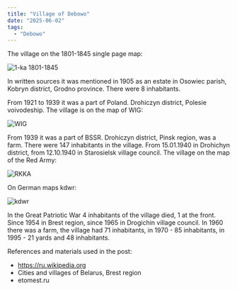 ```yaml
---
title: "Village of Debowo"
date: "2025-06-02"
tags: 
  - "Debowo"
---
```


The village on the 1801-1845 single page map:

![1-ka 1801-1845](https://github.com/user-attachments/assets/2cf9e5ed-457d-49c1-b6f5-ac0e097d8558)

In written sources it was mentioned in 1905 as an estate in Osowiec parish, Kobryn district, Grodno province. There were 8 inhabitants.

From 1921 to 1939 it was a part of Poland. Drohiczyn district, Polesie voivodeship.
The village is on the map of WIG:

![WIG](https://github.com/user-attachments/assets/ccfab70c-3c8f-4efa-96b2-433a39a7b3ad)

From 1939 it was a part of BSSR. Drohiczyn district, Pinsk region, was a farm. There were 147 inhabitants in the village. From 15.01.1940 in Drohichyn district, from 12.10.1940 in Starosielsk village council. The village on the map of the Red Army:

![RKKA](https://github.com/user-attachments/assets/304cd8fa-b261-4c74-b182-f3b97e82aa7a)

On German maps kdwr:

![kdwr](https://github.com/user-attachments/assets/b89cefd9-a1d3-42b7-b427-ee5d52bd5f85)

In the Great Patriotic War 4 inhabitants of the village died, 1 at the front. Since 1954 in Brest region, since 1965 in Drogichin village council. In 1960 there was a farm, the village had 71 inhabitants, in 1970 - 85 inhabitants, in 1995 - 21 yards and 48 inhabitants.

References and materials used in the post:
- https://ru.wikipedia.org
- Cities and villages of Belarus, Brest region
- etomest.ru

